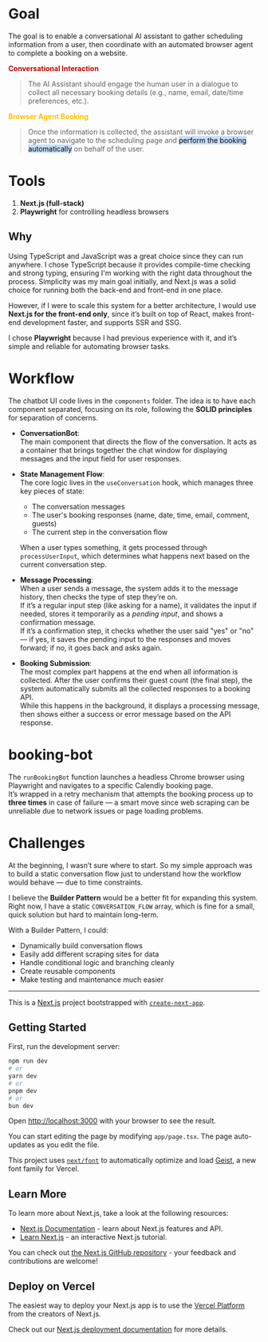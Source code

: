 # Goal  
The goal is to enable a conversational AI assistant to gather scheduling information from a user, then coordinate with an automated browser agent to complete a booking on a website.

<span style="color:rgb(192, 0, 0)">**Conversational Interaction**</span>  
> The AI Assistant should engage the human user in a dialogue to collect all necessary booking details (e.g., name, email, date/time preferences, etc.).

<span style="color:rgb(255, 192, 0)">**Browser Agent Booking**</span>  
> Once the information is collected, the assistant will invoke a browser agent to navigate to the scheduling page and <mark style="background: #ADCCFFA6;">perform the booking automatically</mark> on behalf of the user.

# Tools  
1. **Next.js (full-stack)**  
2. **Playwright** for controlling headless browsers  

## Why  
Using TypeScript and JavaScript was a great choice since they can run anywhere. I chose TypeScript because it provides compile-time checking and strong typing, ensuring I'm working with the right data throughout the process. Simplicity was my main goal initially, and Next.js was a solid choice for running both the back-end and front-end in one place.  

However, if I were to scale this system for a better architecture, I would use **Next.js for the front-end only**, since it’s built on top of React, makes front-end development faster, and supports SSR and SSG.

I chose **Playwright** because I had previous experience with it, and it’s simple and reliable for automating browser tasks.

# Workflow  

The chatbot UI code lives in the `components` folder. The idea is to have each component separated, focusing on its role, following the **SOLID principles** for separation of concerns.

- **ConversationBot**:  
  The main component that directs the flow of the conversation. It acts as a container that brings together the chat window for displaying messages and the input field for user responses.

- **State Management Flow**:  
  The core logic lives in the `useConversation` hook, which manages three key pieces of state:
  - The conversation messages  
  - The user's booking responses (name, date, time, email, comment, guests)  
  - The current step in the conversation flow  

  When a user types something, it gets processed through `processUserInput`, which determines what happens next based on the current conversation step.

- **Message Processing**:  
  When a user sends a message, the system adds it to the message history, then checks the type of step they’re on.  
  If it’s a regular input step (like asking for a name), it validates the input if needed, stores it temporarily as a *pending input*, and shows a confirmation message.  
  If it’s a confirmation step, it checks whether the user said "yes" or "no" — if yes, it saves the pending input to the responses and moves forward; if no, it goes back and asks again.

- **Booking Submission**:  
  The most complex part happens at the end when all information is collected. After the user confirms their guest count (the final step), the system automatically submits all the collected responses to a booking API.  
  While this happens in the background, it displays a processing message, then shows either a success or error message based on the API response.

# booking-bot  

The `runBookingBot` function launches a headless Chrome browser using Playwright and navigates to a specific Calendly booking page.  
It’s wrapped in a retry mechanism that attempts the booking process up to **three times** in case of failure — a smart move since web scraping can be unreliable due to network issues or page loading problems.

# Challenges  

At the beginning, I wasn’t sure where to start. So my simple approach was to build a static conversation flow just to understand how the workflow would behave — due to time constraints.

I believe the **Builder Pattern** would be a better fit for expanding this system. Right now, I have a static `CONVERSATION_FLOW` array, which is fine for a small, quick solution but hard to maintain long-term.

With a Builder Pattern, I could:
- Dynamically build conversation flows  
- Easily add different scraping sites for data  
- Handle conditional logic and branching cleanly  
- Create reusable components  
- Make testing and maintenance much easier  

----

This is a [Next.js](https://nextjs.org) project bootstrapped with [`create-next-app`](https://nextjs.org/docs/app/api-reference/cli/create-next-app).

## Getting Started

First, run the development server:

```bash
npm run dev
# or
yarn dev
# or
pnpm dev
# or
bun dev
```

Open [http://localhost:3000](http://localhost:3000) with your browser to see the result.

You can start editing the page by modifying `app/page.tsx`. The page auto-updates as you edit the file.

This project uses [`next/font`](https://nextjs.org/docs/app/building-your-application/optimizing/fonts) to automatically optimize and load [Geist](https://vercel.com/font), a new font family for Vercel.

## Learn More

To learn more about Next.js, take a look at the following resources:

- [Next.js Documentation](https://nextjs.org/docs) - learn about Next.js features and API.
- [Learn Next.js](https://nextjs.org/learn) - an interactive Next.js tutorial.

You can check out [the Next.js GitHub repository](https://github.com/vercel/next.js) - your feedback and contributions are welcome!

## Deploy on Vercel

The easiest way to deploy your Next.js app is to use the [Vercel Platform](https://vercel.com/new?utm_medium=default-template&filter=next.js&utm_source=create-next-app&utm_campaign=create-next-app-readme) from the creators of Next.js.

Check out our [Next.js deployment documentation](https://nextjs.org/docs/app/building-your-application/deploying) for more details.

